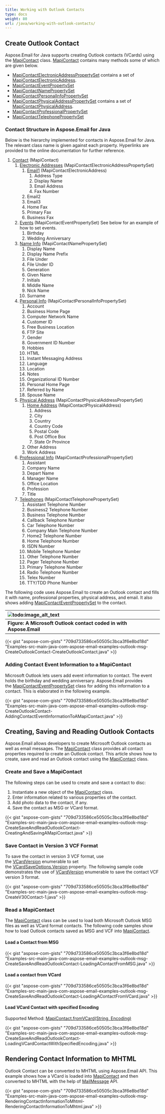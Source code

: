 ```yaml
---
title: Working with Outlook Contacts
type: docs
weight: 80
url: /java/working-with-outlook-contacts/
---
```


## **Create Outlook Contact**
Aspose.Email for Java supports creating Outlook contacts (VCards) using the [MapiContact](https://apireference.aspose.com/email/java/com.aspose.email/MapiContact) class. [MapiContact](https://apireference.aspose.com/email/java/com.aspose.email/MapiContact) contains many methods some of which are given below.

- [MapiContactElectronicAddressPropertySet](https://apireference.aspose.com/email/java/com.aspose.email/MapiContactelectronicaddresspropertyset) contains a set of [MapiContactElectronicAddress](https://apireference.aspose.com/email/java/com.aspose.email/MapiContactelectronicaddress).
- [MapiContactEventPropertySet](https://apireference.aspose.com/email/java/com.aspose.email/MapiContacteventpropertyset)
- [MapiContactNamePropertySet](https://apireference.aspose.com/email/java/com.aspose.email/MapiContactNamePropertySet)
- [MapiContactPersonalInfoPropertySet](https://apireference.aspose.com/email/java/com.aspose.email/MapiContactPersonalInfoPropertySet)
- [MapiContactPhysicalAddressPropertySet](https://apireference.aspose.com/email/java/com.aspose.email/MapiContactPhysicalAddressPropertySet) contains a set of [MapiContactPhysicalAddress](https://apireference.aspose.com/email/java/com.aspose.email/MapiContactPhysicalAddress).
- [MapiContactProfessionalPropertySet](https://apireference.aspose.com/email/java/com.aspose.email/MapiContactProfessionalPropertySet)
- [MapiContactTelephonePropertySet](https://apireference.aspose.com/email/java/com.aspose.email/MapiContactTelephonePropertySet)
### **Contact Structure in Aspose.Email for Java**
Below is the hierarchy implemented for contacts in Aspose.Email for Java. The relevant class name is given against each property. Hyperlinks are provided to the online documentation for further reference.

1. [Contact](https://apireference.aspose.com/email/java/com.aspose.email/MapiContact) (MapiContact)
   1. [Electronic Addresses](https://apireference.aspose.com/email/java/com.aspose.email/MapiContactElectronicAddressPropertySet) (MapiContactElectronicAddressPropertySet)
      1. [Email1](https://apireference.aspose.com/email/java/com.aspose.email/MapiContactElectronicAddress) (MapiContactElectronicAddress)
         1. Address Type
         1. Display Name
         1. Email Address
         1. Fax Number
      1. Email2
      1. Email3
      1. Home Fax
      1. Primary Fax
      1. Business Fax
   1. [Events](https://apireference.aspose.com/email/java/com.aspose.email/MapiContactEventPropertySet) (MapiContactEventPropertySet)
      See below for an example of how to set events.
      1. Birthday
      1. Wedding Anniversary
   1. [Name Info](https://apireference.aspose.com/email/java/com.aspose.email/MapiContactNamePropertySet) (MapiContactNamePropertySet)
      1. Display Name
      1. Display Name Prefix
      1. File Under
      1. File Under ID
      1. Generation
      1. Given Name
      1. Initials
      1. Middle Name
      1. Nick Name
      1. Surname
   1. [Personal Info](https://apireference.aspose.com/email/java/com.aspose.email/MapiContactPersonalInfoPropertySet) (MapiContactPersonalInfoPropertySet)
      1. Account
      1. Business Home Page
      1. Computer Network Name
      1. Customer ID
      1. Free Business Location
      1. FTP Site
      1. Gender
      1. Government ID Number
      1. Hobbies
      1. HTML
      1. Instant Messaging Address
      1. Language
      1. Location
      1. Notes
      1. Organizational ID Number
      1. Personal Home Page
      1. Referred by Name
      1. Spouse Name
   1. [Physical Address](https://apireference.aspose.com/email/java/com.aspose.email/MapiContactPhysicalAddressPropertySet) (MapiContactPhysicalAddressPropertySet)
      1. [Home Address](https://apireference.aspose.com/email/java/com.aspose.email/MapiContactPhysicalAddress) (MapiContactPhysicalAddress)
         1. Address
         1. City
         1. Country
         1. Country Code
         1. Postal Code
         1. Post Office Box
         1. State Or Province
      1. Other Address
      1. Work Address
   1. [Professional Info](https://apireference.aspose.com/email/java/com.aspose.email/MapiContactProfessionalPropertySet) (MapiContactProfessionalPropertySet)
      1. Assistant
      1. Company Name
      1. Depart Name
      1. Manager Name
      1. Office Location
      1. Profession
      1. Title
   1. [Telephones](https://apireference.aspose.com/email/java/com.aspose.email/MapiContactTelephonePropertySet) (MapiContactTelephonePropertySet)
      1. Assistant Telephone Number
      1. Business2 Telephone Number
      1. Business Telephone Number
      1. Callback Telephone Number
      1. Car Telephone Number
      1. Company Main Telephone Number
      1. Home2 Telephone Number
      1. Home Telephone Number
      1. ISDN Number
      1. Mobile Telephone Number
      1. Other Telephone Number
      1. Pager Telephone Number
      1. Primary Telephone Number
      1. Radio Telephone Number
      1. Telex Number
      1. TTY/TDD Phone Number

The following code uses Aspose.Email to create an Outlook contact and fills it with name, professional properties, physical address, and email. It also shows adding [MapiContactEventPropertySet](https://apireference.aspose.com/email/java/com.aspose.email/MapiContacteventpropertyset) to the contact.

|![todo:image_alt_text](https://i.imgur.com/D4jXgXo.png)|
| :- |
|**Figure: A Microsoft Outlook contact coded in with Aspose.Email**|
{{< gist "aspose-com-gists" "709d733586ce50505c3bca3f6e8bd18d" "Examples-src-main-java-com-aspose-email-examples-outlook-msg-CreateOutlookContact-CreateOutlookContact.java" >}}
### **Adding Contact Event Information to a MapiContact**
Microsoft Outlook lets users add event information to contact. The event holds the birthday and wedding anniversary. Aspose.Email provides the [MapiContactEventPropertySet](https://apireference.aspose.com/email/java/com.aspose.email/MapiContacteventpropertyset) class for adding this information to a contact. This is elaborated in the following example.

{{< gist "aspose-com-gists" "709d733586ce50505c3bca3f6e8bd18d" "Examples-src-main-java-com-aspose-email-examples-outlook-msg-CreateOutlookContact-AddingContactEventInformationToAMapiContact.java" >}}
## **Creating, Saving and Reading Outlook Contacts**
Aspose.Email allows developers to create Microsoft Outlook contacts as well as email messages. The [MapiContact](https://apireference.aspose.com/email/java/com.aspose.email/MapiContact) class provides all contact properties required to create an Outlook contact. This article shows how to create, save and read an Outlook contact using the [MapiContact](https://apireference.aspose.com/email/java/com.aspose.email/MapiContact) class.
### **Create and Save a MapiContact**
The following steps can be used to create and save a contact to disc:

1. Instantiate a new object of the [MapiContact](https://apireference.aspose.com/email/java/com.aspose.email/MapiContact) class.
1. Enter information related to various properties of the contact.
1. Add photo data to the contact, if any.
1. Save the contact as MSG or VCard format.
 

{{< gist "aspose-com-gists" "709d733586ce50505c3bca3f6e8bd18d" "Examples-src-main-java-com-aspose-email-examples-outlook-msg-CreateSaveAndReadOutlookContact-CreatingAndSavingAMapiContact.java" >}}
### **Save Contact in Version 3 VCF Format**
To save the contact in version 3 VCF format, use the [VCardVersion](https://apireference.aspose.com/email/java/com.aspose.email/VCardVersion) enumerable to set the [VCardSaveOptions.Version](https://apireference.aspose.com/email/java/com.aspose.email/VCardSaveOptions#setVersion\(int\)) property. The following sample code demonstrates the use of [VCardVersion](https://apireference.aspose.com/email/java/com.aspose.email/VCardVersion) enumerable to save the contact VCF version 3 format.

{{< gist "aspose-com-gists" "709d733586ce50505c3bca3f6e8bd18d" "Examples-src-main-java-com-aspose-email-examples-outlook-msg-CreateV30Contact-1.java" >}}
### **Read a MapiContact**
The [MapiContact](https://apireference.aspose.com/email/java/com.aspose.email/MapiContact) class can be used to load both Microsoft Outlook MSG files as well as VCard format contacts. The following code samples show how to load Outlook contacts saved as MSG and VCF into [MapiContact](https://apireference.aspose.com/email/java/com.aspose.email/MapiContact).
#### **Load a Contact from MSG**
{{< gist "aspose-com-gists" "709d733586ce50505c3bca3f6e8bd18d" "Examples-src-main-java-com-aspose-email-examples-outlook-msg-CreateSaveAndReadOutlookContact-LoadingAContactFromMSG.java" >}}


#### **Load a contact from VCard**
{{< gist "aspose-com-gists" "709d733586ce50505c3bca3f6e8bd18d" "Examples-src-main-java-com-aspose-email-examples-outlook-msg-CreateSaveAndReadOutlookContact-LoadingAContactFromVCard.java" >}}
#### **Load VCard Contact with specified Encoding**
Supported Method: [MapiContact.fromVCard(String, Encoding)](https://apireference.aspose.com/email/java/com.aspose.email/MapiContact#fromVCard\(java.lang.String,%20java.nio.charset.Charset\))

{{< gist "aspose-com-gists" "709d733586ce50505c3bca3f6e8bd18d" "Examples-src-main-java-com-aspose-email-examples-outlook-msg-CreateSaveAndReadOutlookContact-LoadingVCardContactWithSpecifiedEncoding.java" >}}
## **Rendering Contact Information to MHTML**
Outlook Contact can be converted to MHTML using Aspose.Email API. This example shows how a VCard is loaded into [MapiContact](https://apireference.aspose.com/email/java/com.aspose.email/MapiContact) and then converted to MHTML with the help of [MailMessage](https://apireference.aspose.com/email/java/com.aspose.email/MailMessage) API.



{{< gist "aspose-com-gists" "709d733586ce50505c3bca3f6e8bd18d" "Examples-src-main-java-com-aspose-email-examples-outlook-msg-RenderingContactInformationToMhtml-RenderingContactInformationToMhtml.java" >}}
